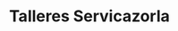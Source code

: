 ---
title: "Talleres Servicazorla"
url: /cazorla/talleres-servicazorla/
shop: reparación de automóviles
---